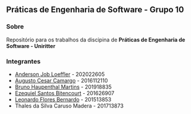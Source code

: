## Práticas de Engenharia de Software - Grupo 10

### Sobre

Repositório para os trabalhos da discipina de **Práticas de Engenharia de Software - Uniritter**

### Integrantes

* [Anderson Job Loeffler](https://github.com/aloefflerj/) - 202022605
* [Augusto Cesar Camargo](https://github.com/Kamarguera) - 2016112110
* [Bruno Haupenthal Martins](https://github.com/brnhm) - 201918835
* [Ezequiel Santos Bitencourt](https://github.com/EzequielBitencourt) - 201626907
* [Leonardo Flores Bernardo](https://github.com/leobernardo1) - 201513853
* Thales da Silva Caruso Madera - 201713873

